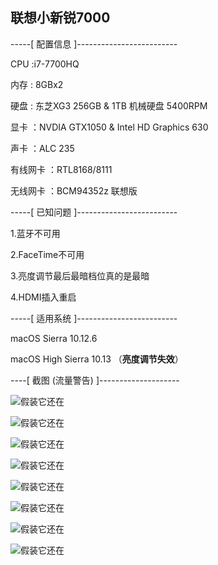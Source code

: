 ## 联想小新锐7000

-----[ 配置信息 ]-------------------------

CPU :i7-7700HQ

内存 : 8GBx2

硬盘 : 东芝XG3 256GB & 1TB 机械硬盘 5400RPM

显卡 ：NVDIA GTX1050 & Intel HD Graphics 630

声卡 ：ALC 235

有线网卡 ：RTL8168/8111

无线网卡 ：BCM94352z 联想版

-----[ 已知问题 ]-------------------------

1.蓝牙不可用

2.FaceTime不可用

3.亮度调节最后最暗档位真的是最暗

4.HDMI插入重启

-----[ 适用系统 ]-------------------------

macOS Sierra 10.12.6

macOS High Sierra 10.13 （**亮度调节失效**）

----[ 截图 (流量警告) ]--------------------

![假装它还在](https://github.com/Erf172/Lenovo_XiaoXin_Rui7000_Hackintosh/blob/10.12/Pictures/Screenshots1.png)

![假装它还在](https://github.com/Erf172/Lenovo_XiaoXin_Rui7000_Hackintosh/blob/10.12/Pictures/Screenshots2.png)

![假装它还在](https://github.com/Erf172/Lenovo_XiaoXin_Rui7000_Hackintosh/blob/10.12/Pictures/Screenshots3.png)

![假装它还在](https://github.com/Erf172/Lenovo_XiaoXin_Rui7000_Hackintosh/blob/10.12/Pictures/Screenshots4.png)

![假装它还在](https://github.com/Erf172/Lenovo_XiaoXin_Rui7000_Hackintosh/blob/10.12/Pictures/Screenshots5.png)

![假装它还在](https://github.com/Erf172/Lenovo_XiaoXin_Rui7000_Hackintosh/blob/10.12/Pictures/Screenshots6.png)

![假装它还在](https://github.com/Erf172/Lenovo_XiaoXin_Rui7000_Hackintosh/blob/10.12/Pictures/Screenshots7.png)

![假装它还在](https://github.com/Erf172/Lenovo_XiaoXin_Rui7000_Hackintosh/blob/10.12/Pictures/Screenshots8.png)

